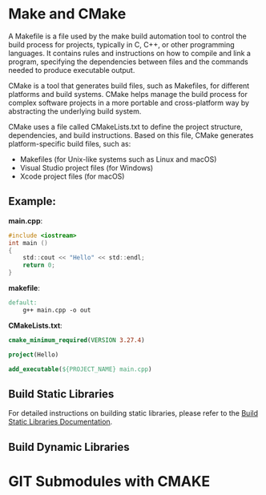 # Make and CMake

A Makefile is a file used by the make build automation tool to control the build process for projects, typically in C, C++, or other programming languages. It contains rules and instructions on how to compile and link a program, specifying the dependencies between files and the commands needed to produce executable output.

CMake is a tool that generates build files, such as Makefiles, for different platforms and build systems. CMake helps manage the build process for complex software projects in a more portable and cross-platform way by abstracting the underlying build system.

CMake uses a file called CMakeLists.txt to define the project structure, dependencies, and build instructions. Based on this file, CMake generates platform-specific build files, such as:

- Makefiles (for Unix-like systems such as Linux and macOS)
- Visual Studio project files (for Windows)
- Xcode project files (for macOS)

## Example:

**main.cpp**:
```c
#include <iostream>
int main ()
{
    std::cout << "Hello" << std::endl;
    return 0;
}
```

**makefile**:
```makefile
default:
    g++ main.cpp -o out
```

**CMakeLists.txt**:
```cmake
cmake_minimum_required(VERSION 3.27.4)

project(Hello)

add_executable(${PROJECT_NAME} main.cpp)
```

## Build Static Libraries

For detailed instructions on building static libraries, please refer to the [Build Static Libraries Documentation](./StaticLibrariesExample/README.md).

## Build Dynamic Libraries

# GIT Submodules with CMAKE

